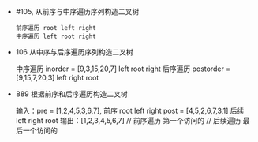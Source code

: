 - #105, 从前序与中序遍历序列构造二叉树

      前序遍历 root left right
      中序遍历 left root right
  
- 106 从中序与后序遍历序列构造二叉树

  中序遍历 inorder = [9,3,15,20,7] left root right
  后序遍历 postorder = [9,15,7,20,3] left right root

- 889  根据前序和后序遍历构造二叉树

  输入：pre = [1,2,4,5,3,6,7],  前序 root left right
       post = [4,5,2,6,7,3,1] 后续 left right root
  输出：[1,2,3,4,5,6,7]
  // 前序遍历 第一个访问的
  // 后续遍历 最后一个访问的